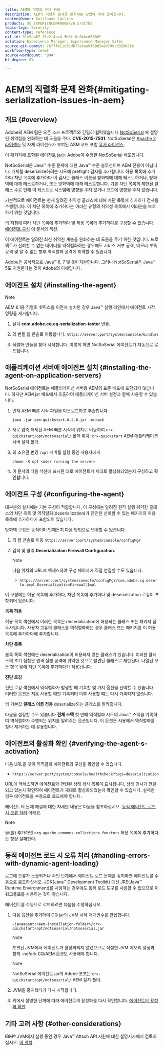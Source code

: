 ```yaml
---
title: AEM의 직렬화 문제 완화
description: AEM의 직렬화 문제를 완화하는 방법에 대해 알아봅니다.
contentOwner: Guillaume Carlino
products: SG_EXPERIENCEMANAGER/6.5/SITES
topic-tags: Security
content-type: reference
exl-id: 01e9ab67-15e2-4bc4-9b8f-0c84bcd56862
solution: Experience Manager, Experience Manager Sites
source-git-commit: 76fffb11c56dbf7ebee9f6805ae0799cd32985fe
workflow-type: tm+mt
source-wordcount: '904'
ht-degree: 0%

---
```


# AEM의 직렬화 문제 완화{#mitigating-serialization-issues-in-aem}

## 개요 {#overview}

Adobe의 AEM 팀은 오픈 소스 프로젝트와 긴밀히 협력했습니다 [NotSoSerial](https://github.com/kantega/notsoserial) 에 설명된 취약점을 완화하는 데 도움을 주다. **CVE-2015-7501**. NotSoSerial은 [Apache 2 라이센스](https://www.apache.org/licenses/LICENSE-2.0) 및 자체 라이선스가 부여된 ASM 코드 포함 [유사 라이선스](https://asm.ow2.io/).

이 패키지에 포함된 에이전트 jar는 Adobe이 수정한 NotSoSerial 배포입니다.

NotSoSerial은 Java™ 수준 문제에 대한 Java™ 수준 솔루션이며 AEM 전용이 아닙니다. 개체를 deserialize하려는 시도에 preflight 검사를 추가합니다. 허용 목록에 추가하다 차단 목록에 추가하다 이 검사는 클래스 이름을 방화벽에 대해 테스트하거나, 방화벽에 대해 테스트하거나, 또는 방화벽에 대해 테스트합니다. 기본 차단 목록의 제한된 클래스 수로 인해 이 테스트는 시스템에 영향을 주지 않거나 코드에 영향을 주지 않습니다.

기본적으로 에이전트는 현재 알려진 취약성 클래스에 대해 차단 목록에 추가하다 검사를 수행합니다. 이 차단 목록에 추가하다는 이러한 유형의 취약성 목록에서 여러분을 보호하기 위한 것입니다.

의 지침에 따라 차단 목록에 추가하다 및 허용 목록에 추가하다를 구성할 수 있습니다. [에이전트 구성](/help/sites-administering/mitigating-serialization-issues.md#configuring-the-agent) 이 문서의 섹션.

이 에이전트는 알려진 최신 취약한 계층을 완화하는 데 도움을 주기 위한 것입니다. 프로젝트가 신뢰할 수 없는 데이터를 역직렬화하는 경우에도 서비스 거부 공격, 메모리 부족 공격 및 알 수 없는 향후 역직렬화 공격에 취약할 수 있습니다.

Adobe은 공식적으로 Java™ 6, 7 및 8을 지원합니다. 그러나 NotSoSerial은 Java™ 5도 지원한다는 것이 Adobe의 이해입니다.

## 에이전트 설치 {#installing-the-agent}

>[!NOTE]
>
>AEM 6.1용 직렬화 핫픽스를 이전에 설치한 경우 Java™ 실행 라인에서 에이전트 시작 명령을 제거합니다.

1. 설치 **com.adobe.cq.cq-serialization-tester** 번들.

1. 의 번들 웹 콘솔로 이동합니다. `https://server:port/system/console/bundles`
1. 직렬화 번들을 찾아 시작합니다. 이렇게 하면 NotSoSerial 에이전트가 자동으로 로드됩니다.

## 애플리케이션 서버에 에이전트 설치 {#installing-the-agent-on-application-servers}

NotSoSerial 에이전트는 애플리케이션 서버용 AEM의 표준 배포에 포함되지 않습니다. 하지만 AEM jar 배포에서 추출하여 애플리케이션 서버 설정과 함께 사용할 수 있습니다.

1. 먼저 AEM 빠른 시작 파일을 다운로드하고 추출합니다.

   ```shell
   java -jar aem-quickstart-6.2.0.jar -unpack
   ```

1. 새로 압축 해제된 AEM 빠른 시작의 위치로 이동하여 `crx-quickstart/opt/notsoserial/` 폴더 위치: `crx-quickstart` AEM 애플리케이션 서버 설치 폴더.

1. 의 소유권 변경 `/opt` 서버를 실행 중인 사용자에게:

   ```shell
   chown -R opt <user running the server>
   ```

1. 이 문서의 다음 섹션에 표시된 대로 에이전트가 제대로 활성화되었는지 구성하고 확인합니다.

## 에이전트 구성 {#configuring-the-agent}

대부분의 설치에는 기본 구성이 적합합니다. 이 구성에는 알려진 원격 실행 취약한 클래스의 차단 목록 및 역직렬화(deserialization)가 안전한 신뢰할 수 있는 패키지의 허용 목록에 추가하다가 포함되어 있습니다.

방화벽 구성은 동적이며 언제든지 다음 방법으로 변경할 수 있습니다.

1. 의 웹 콘솔로 이동 `https://server:port/system/console/configMgr`
1. 검색 및 클릭 **Deserialization Firewall Configuration.**

   >[!NOTE]
   >
   >다음 위치의 URL에 액세스하여 구성 페이지에 직접 연결할 수도 있습니다.
   >
   >* `https://server:port/system/console/configMgr/com.adobe.cq.deserfw.impl.DeserializationFirewallImpl`

이 구성에는 허용 목록에 추가하다, 차단 목록에 추가하다 및 deserialization 로깅이 포함되어 있습니다.

**목록 허용**

허용 목록 섹션에서 이러한 목록은 deserialization에 허용되는 클래스 또는 패키지 접두사입니다. 사용자 고유의 클래스를 역직렬화하는 경우 클래스 또는 패키지를 이 허용 목록에 추가하다에 추가합니다.

**차단 목록**

블록 목록 섹션에는 deserialization이 허용되지 않는 클래스가 있습니다. 이러한 클래스의 초기 집합은 원격 실행 공격에 취약한 것으로 발견된 클래스로 제한된다. 나열된 모든 항목 앞에 차단 목록에 추가하다가 적용됩니다.

**진단 로깅**

진단 로깅 섹션에서 역직렬화가 발생할 때 기록할 몇 가지 옵션을 선택할 수 있습니다. 이러한 옵션은 처음 사용할 때만 기록되며 이후 사용할 때는 다시 기록되지 않습니다.

의 기본값 **클래스 이름 전용** deserialize되는 클래스를 알려줍니다.

다음을 설정할 수도 있습니다 **전체 스택** 첫 번째 역직렬화 시도의 Java™ 스택을 기록하여 역직렬화가 수행되는 위치를 알려주는 옵션입니다. 이 옵션은 사용에서 역직렬화를 찾아 제거하는 데 유용합니다.

## 에이전트의 활성화 확인 {#verifying-the-agent-s-activation}

다음 URL을 찾아 역직렬화 에이전트의 구성을 확인할 수 있습니다.

* `https://server:port/system/console/healthcheck?tags=deserialization`

URL에 액세스하면 에이전트와 관련된 상태 검사 목록이 표시됩니다. 상태 검사가 전달되고 있는지 확인하여 에이전트가 제대로 활성화되었는지 확인할 수 있습니다. 실패한 경우 에이전트를 수동으로 로드해야 합니다.

에이전트의 문제 해결에 대한 자세한 내용은 다음을 참조하십시오. [동적 에이전트 로드 시 오류 처리](#handling-errors-with-dynamic-agent-loading) 아래요.

>[!NOTE]
>
>을(를) 추가하면 `org.apache.commons.collections.functors` 허용 목록에 추가하다는 항상 실패한다.

## 동적 에이전트 로드 시 오류 처리 {#handling-errors-with-dynamic-agent-loading}

로그에 오류가 노출되거나 확인 단계에서 에이전트 로드 문제를 감지하면 에이전트를 수동으로 로드하십시오. JDK(Java™ Development Toolkit) 대신 JRE(Java™ Runtime Environment)를 사용하는 경우에도 동적 로드 도구를 사용할 수 없으므로 이 워크플로를 사용하는 것이 좋습니다.

에이전트를 수동으로 로드하려면 다음을 수행하십시오.

1. 다음 옵션을 추가하여 CQ jar의 JVM 시작 매개변수를 편집합니다.

   ```shell
   -javaagent:<aem-installation-folder>/crx-quickstart/opt/notsoserial/notsoserial.jar
   ```

   >[!NOTE]
   >
   >포크된 JVM에서 에이전트가 활성화되지 않았으므로 적절한 JVM 메모리 설정과 함께 -nofork CQ/AEM 옵션도 사용해야 합니다.

   >[!NOTE]
   >
   >NotSoSerial 에이전트 jar의 Adobe 분포는 `crx-quickstart/opt/notsoserial/` AEM 설치 폴더.

1. JVM을 중지했다가 다시 시작합니다.

1. 위에서 설명한 단계에 따라 에이전트의 활성화를 다시 확인합니다. [에이전트의 활성화 확인](/help/sites-administering/mitigating-serialization-issues.md#verifying-the-agent-s-activation).

## 기타 고려 사항 {#other-considerations}

IBM® JVM에서 실행 중인 경우 Java™ Attach API 지원에 대한 설명서가에서 검토하십시오. [이 위치](https://www.ibm.com/docs/en/sdk-java-technology/8?topic=documentation-java-attach-api).
